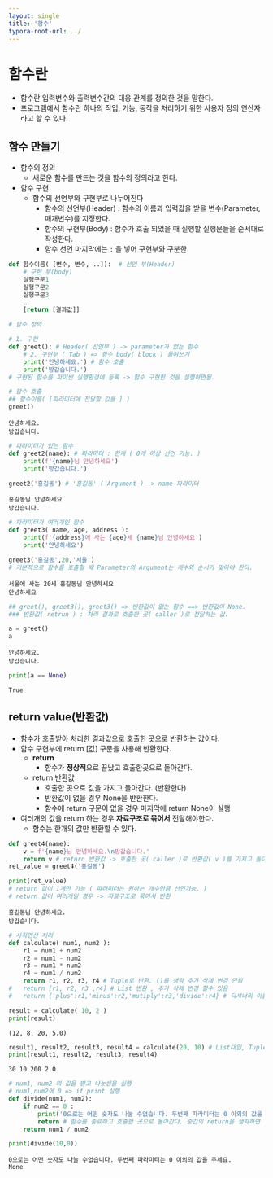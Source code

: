 ```yaml
---
layout: single
title: '함수'
typora-root-url: ../
---
```


# 함수란

- 함수란 입력변수와 출력변수간의 대응 관계를 정의한 것을 말한다.
- 프로그램에서 함수란 하나의 작업, 기능, 동작을 처리하기 위한 사용자 정의 연산자라고 할 수 있다.
## 함수 만들기

- 함수의 정의
    - 새로운 함수를 만드는 것을 함수의 정의라고 한다.
- 함수 구현
    - 함수의 선언부와 구현부로 나누어진다
        - 함수의 선언부(Header) : 함수의 이름과 입력값을 받을 변수(Parameter, 매개변수)를 지정한다.
        - 함수의 구현부(Body) : 함수가 호출 되었을 때 실행할 실행문들을 순서대로 작성한다.
        - 함수 선언 마지막에는 `:` 을 넣어 구현부와 구분한


``` python
def 함수이름( [변수, 변수, ..]):  # 선언 부(Header)
    # 구현 부(body)
    실행구문1
    실행구문2
    실행구문3
    …
    [return [결과값]]
```

```python
# 함수 정의

# 1. 구현
def greet(): # Header( 선언부 ) -> parameter가 없는 함수
    # 2. 구현부 ( Tab ) => 함수 body( block ) 들여쓰기
    print('안녕하세요.') # 함수 호출
    print('방갑습니다.')
# 구현된 함수를 파이썬 실행환경에 등록 -> 함수 구현한 것을 실행하면됨.
```


```python
# 함수 호출
## 함수이름( [파라미터에 전달할 값들 ] )
greet()
```

    안녕하세요.
    방갑습니다.



```python
# 파라미터가 있는 함수
def greet2(name): # 파라미터 : 한개 ( 0개 이상 선언 가능. )  
    print(f'{name}님 안녕하세요')
    print('방갑습니다.')
```


```python
greet2('홍길동') # '홍길동' ( Argument ) -> name 파라미터
```

    홍길동님 안녕하세요
    방갑습니다.



```python
# 파라미터가 여러개인 함수
def greet3( name, age, address ):
    print(f'{address}에 사는 {age}세 {name}님 안녕하세요')
    print('안녕하세요')
```


```python
greet3('홍길동',20,'서울')
# 기본적으로 함수를 호출할 때 Parameter와 Argument는 개수와 순서가 맞아야 한다.
```

    서울에 사는 20세 홍길동님 안녕하세요
    안녕하세요



```python
## greet(), greet3(), greet3() => 반환값이 없는 함수 ==> 반환값이 None.
### 반환값( retrun ) : 처리 결과로 호출한 곳( caller )로 전달하는 값.
```


```python
a = greet()
a
```

    안녕하세요.
    방갑습니다.



```python
print(a == None)
```

    True


## return value(반환값)
- 함수가 호출받아 처리한 결과값으로 호출한 곳으로 반환하는 값이다.
- 함수 구현부에 return \[값\] 구문을 사용해 반환한다.
    - **return**
        - 함수가 **정상적**으로 끝났고 호출한곳으로 돌아간다.
    - return 반환값
        - 호출한 곳으로 값을 가지고 돌아간다. (반환한다)
        - 반환값이 없을 경우 None을 반환한다.
        - 함수에 return 구문이 없을 경우 마지막에 return None이 실행
- 여러개의 값을 return 하는 경우 **자료구조로 묶어서** 전달해야한다.
    - 함수는 한개의 값만 반환할 수 있다. 


```python
def greet4(name):
    v = f'{name}님 안녕하세요.\n방갑습니다.'
    return v # return 반환값 -> 호출한 곳( caller )로 반환값( v )를 가지고 돌아가라.
ret_value = greet4('홍길동')
```


```python
print(ret_value)
# return 값이 1개만 가능 ( 파라미터는 원하는 개수만큼 선언가능. )
# return 값이 여러개일 경우 -> 자료구조로 묶어서 반환
```

    홍길동님 안녕하세요.
    방갑습니다.



```python
# 사칙연산 처리
def calculate( num1, num2 ):
    r1 = num1 + num2  
    r2 = num1 - num2
    r3 = num1 * num2
    r4 = num1 / num2
    return r1, r2, r3, r4 # Tuple로 반환. ()를 생략 추가 삭제 변경 안됨 
#   return [r1, r2, r3 ,r4] # List 변환 , 추가 삭제 변경 할수 있음
#   return {'plus':r1,'minus':r2,'mutiply':r3,'divide':r4} # 딕셔너리 이름으로 조회할때 
```


```python
result = calculate( 10, 2 )
print(result)
```

    (12, 8, 20, 5.0)



```python
result1, result2, result3, result4 = calculate(20, 10) # List대입, Tuple 대입           
print(result1, result2, result3, result4)
```

    30 10 200 2.0



```python
# num1, num2 의 값을 받고 나눗셈을 실행
# num1,num2에 0 => if print 실행
def divide(num1, num2):
    if num2 == 0 :
        print('0으로는 어떤 숫자도 나눌 수없습니다. 두번째 파라미터는 0 이외의 값을 주세요.')
        return # 함수를 종료하고 호출한 곳으로 돌아간다. 중간의 return을 생략하면 안됨
    return num1 / num2
```


```python
print(divide(10,0))
```

    0으로는 어떤 숫자도 나눌 수없습니다. 두번째 파라미터는 0 이외의 값을 주세요.
    None
